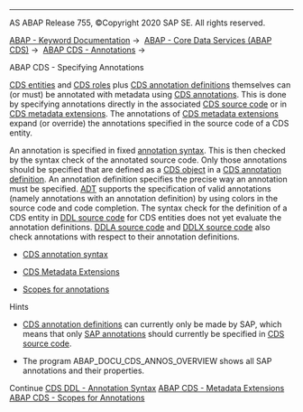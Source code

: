   

* * *

AS ABAP Release 755, ©Copyright 2020 SAP SE. All rights reserved.

[ABAP - Keyword Documentation](javascript:call_link\('abenabap.htm'\)) →  [ABAP - Core Data Services (ABAP CDS)](javascript:call_link\('abencds.htm'\)) →  [ABAP CDS - Annotations](javascript:call_link\('abencds_annotations.htm'\)) → 

ABAP CDS - Specifying Annotations

[CDS entities](javascript:call_link\('abencds_entity_glosry.htm'\) "Glossary Entry") and [CDS roles](javascript:call_link\('abencds_role_glosry.htm'\) "Glossary Entry") plus [CDS annotation definitions](javascript:call_link\('abencds_anno_definition_glosry.htm'\) "Glossary Entry") themselves can (or must) be annotated with metadata using [CDS annotations](javascript:call_link\('abencds_annotation_glosry.htm'\) "Glossary Entry"). This is done by specifying annotations directly in the associated [CDS source code](javascript:call_link\('abencds_source_code_glosry.htm'\) "Glossary Entry") or in [CDS metadata extensions](javascript:call_link\('abencds_metadata_extension_glosry.htm'\) "Glossary Entry"). The annotations of [CDS metadata extensions](javascript:call_link\('abencds_metadata_extension_glosry.htm'\) "Glossary Entry") expand (or override) the annotations specified in the source code of a CDS entity.

An annotation is specified in fixed [annotation syntax](javascript:call_link\('abencds_annotation_syntax_glosry.htm'\) "Glossary Entry"). This is then checked by the syntax check of the annotated source code. Only those annotations should be specified that are defined as a [CDS object](javascript:call_link\('abencds_anno_definition_glosry.htm'\) "Glossary Entry") in a [CDS annotation definition](javascript:call_link\('abencds_object_glosry.htm'\) "Glossary Entry"). An annotation definition specifies the precise way an annotation must be specified. [ADT](javascript:call_link\('abenadt_glosry.htm'\) "Glossary Entry") supports the specification of valid annotations (namely annotations with an annotation definition) by using colors in the source code and code completion. The syntax check for the definition of a CDS entity in [DDL source code](javascript:call_link\('abenddl_source_code_glosry.htm'\) "Glossary Entry") for CDS entities does not yet evaluate the annotation definitions. [DDLA source code](javascript:call_link\('abenddla_source_code_glosry.htm'\) "Glossary Entry") and [DDLX source code](javascript:call_link\('abenddlx_source_code_glosry.htm'\) "Glossary Entry") also check annotations with respect to their annotation definitions.

-   [CDS annotation syntax](javascript:call_link\('abencds_annotations_syntax.htm'\))

-   [CDS Metadata Extensions](javascript:call_link\('abencds_meta_data_extensions.htm'\))

-   [Scopes for annotations](javascript:call_link\('abencds_annotations_scopes.htm'\))

Hints

-   [CDS annotation definitions](javascript:call_link\('abencds_anno_definition_glosry.htm'\) "Glossary Entry") can currently only be made by SAP, which means that only [SAP annotations](javascript:call_link\('abensap_annotation_glosry.htm'\) "Glossary Entry") should currently be specified in [CDS source code](javascript:call_link\('abencds_source_code_glosry.htm'\) "Glossary Entry").

-   The program ABAP\_DOCU\_CDS\_ANNOS\_OVERVIEW shows all SAP annotations and their properties.

Continue
[CDS DDL - Annotation Syntax](javascript:call_link\('abencds_annotations_syntax.htm'\))
[ABAP CDS - Metadata Extensions](javascript:call_link\('abencds_meta_data_extensions.htm'\))
[ABAP CDS - Scopes for Annotations](javascript:call_link\('abencds_annotations_scopes.htm'\))
